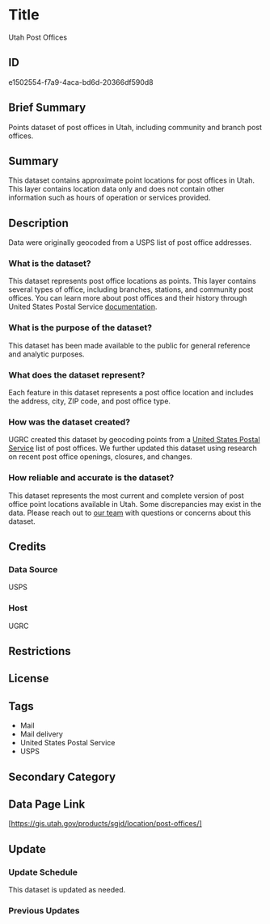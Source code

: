 # Title

Utah Post Offices

## ID

e1502554-f7a9-4aca-bd6d-20366df590d8

## Brief Summary

Points dataset of post offices in Utah, including community and branch post offices.

## Summary

This dataset contains approximate point locations for post offices in Utah. This layer contains location data only and does not contain other information such as hours of operation or services provided.

## Description

Data were originally geocoded from a USPS list of post office addresses.

### What is the dataset?

This dataset represents post office locations as points. This layer contains several types of office, including branches, stations, and community post offices. You can learn more about post offices and their history through United States Postal Service [documentation](https://about.usps.com/who/profile/history/pdf/stations-branches.pdf).

### What is the purpose of the dataset?

This dataset has been made available to the public for general reference and analytic purposes.

### What does the dataset represent?

Each feature in this dataset represents a post office location and includes the address, city, ZIP code, and post office type.

### How was the dataset created?

UGRC created this dataset by geocoding points from a [United States Postal Service](https://www.usps.com/) list of post offices. We further updated this dataset using research on recent post office openings, closures, and changes.

### How reliable and accurate is the dataset?

This dataset represents the most current and complete version of post office point locations available in Utah. Some discrepancies may exist in the data. Please reach out to [our team](https://gis.utah.gov/contact/) with questions or concerns about this dataset.

## Credits

### Data Source

USPS

### Host

UGRC

## Restrictions

## License

## Tags

- Mail
- Mail delivery
- United States Postal Service
- USPS

## Secondary Category

## Data Page Link

[https://gis.utah.gov/products/sgid/location/post-offices/]

## Update

### Update Schedule

This dataset is updated as needed.

### Previous Updates
